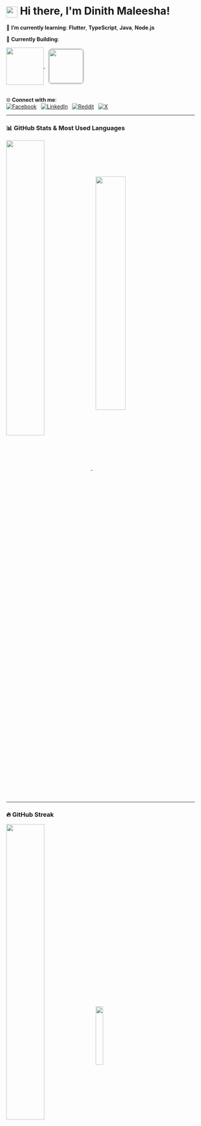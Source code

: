 <div>
  <h1><img height="30" src="https://media.tenor.com/qKGlaYl2DqMAAAAi/gif-de-sauda%C3%A7%C3%A3o.gif" style="vertical-align: middle;" /> Hi there, I'm Dinith Maleesha!</h1>
</div>

🌱 **I’m currently learning**: **Flutter**, **TypeScript**, **Java**, **Node.js**  

🚀 **Currently Building**:  

<div align="left">
  <a href="https://github.com/dinithmaleesha/typescript-masterclass">
    <img height=100 align="center" src="https://github-readme-stats.vercel.app/api/pin/?username=dinithmaleesha&repo=typescript-masterclass&theme=tokyonight&show_owner=true" />
  </a>&nbsp;
  <img height="90" align="center" style="border: 3px solid #ccc; border-radius: 10px;" src="https://media.giphy.com/media/Dh5q0sShxgp13DwrvG/giphy.gif?cid=790b7611aud0juywhsofvfk224ejn5mw46yj2qmfjl6n7cq2&ep=v1_gifs_search&rid=giphy.gif&ct=g" />
</div>

<br>

🌐 **Connect with me**:  
[![Facebook](https://img.shields.io/badge/Facebook-%231877F2.svg?&style=for-the-badge&logo=facebook&logoColor=white)](https://web.facebook.com/dinith.m)&nbsp;&nbsp;
[![LinkedIn](https://img.shields.io/badge/LinkedIn-%230077B5.svg?&style=for-the-badge&logo=linkedin&logoColor=white)](https://www.linkedin.com/in/dinith-m/)&nbsp;&nbsp;
[![Reddit](https://img.shields.io/badge/Reddit-%23FF4500.svg?&style=for-the-badge&logo=reddit&logoColor=white)](https://www.reddit.com/user/Professional_Hat5581/)&nbsp;&nbsp;
[![X](https://img.shields.io/badge/X-%23000000.svg?&style=for-the-badge&logo=x&logoColor=white)](https://x.com/dinith__M)


---

### 📊 GitHub Stats & Most Used Languages  

<div align="left">
  <a href="https://github.com/dinithmaleesha">
    <img width="45%" align="center" src="https://github-readme-stats.vercel.app/api?username=dinithmaleesha&show_icons=true&theme=tokyonight" />
  </a>&nbsp;
  <a href="https://github.com/dinithmaleesha">
    <img width="40%" align="center" src="https://github-readme-stats.vercel.app/api/top-langs/?username=dinithmaleesha&layout=compact&theme=tokyonight&hide_progress=true" />
  </a>
</div>


---

### 🔥 GitHub Streak  
<div align="left">
  <img width="45%" align="center" src="https://github-readme-streak-stats.herokuapp.com/?user=dinithmaleesha&theme=tokyonight&hide_border=false" />&nbsp;&nbsp;
  <img width="20%" align="center" src="https://media.giphy.com/media/blSTtZehjAZ8I/giphy.gif?cid=790b7611a6h9ul4dxz3b02ehzpl3fvrn5o2z0tefjv9zv11s&ep=v1_gifs_search&rid=giphy.gif&ct=g" />
</div>

---

### 🏆 GitHub Achievements  
![GitHub Trophy](https://github-profile-trophy.vercel.app/?username=dinithmaleesha&theme=tokyonight)  

---

### 👀 Profile Views  
![Visitor Count](https://komarev.com/ghpvc/?username=dinithmaleesha&color=brightgreen&style=flat-square)  

---

✨ "Life is a canvas; make it a masterpiece ✨"
